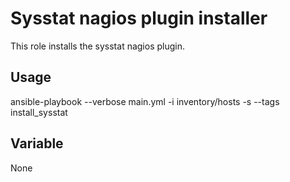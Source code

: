 # Sysstat nagios plugin installer

This role installs the sysstat nagios plugin.

## Usage

ansible-playbook --verbose main.yml -i inventory/hosts -s --tags install_sysstat

## Variable

None

